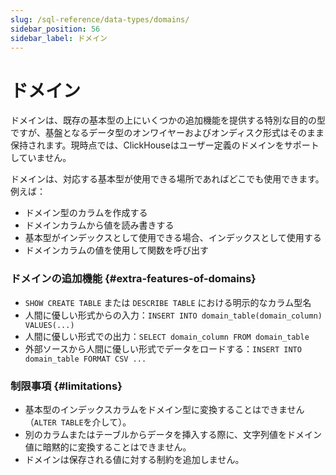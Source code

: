 ```yaml
---
slug: /sql-reference/data-types/domains/
sidebar_position: 56
sidebar_label: ドメイン
---
```


# ドメイン

ドメインは、既存の基本型の上にいくつかの追加機能を提供する特別な目的の型ですが、基盤となるデータ型のオンワイヤーおよびオンディスク形式はそのまま保持されます。現時点では、ClickHouseはユーザー定義のドメインをサポートしていません。

ドメインは、対応する基本型が使用できる場所であればどこでも使用できます。例えば：

- ドメイン型のカラムを作成する
- ドメインカラムから値を読み書きする
- 基本型がインデックスとして使用できる場合、インデックスとして使用する
- ドメインカラムの値を使用して関数を呼び出す

### ドメインの追加機能 {#extra-features-of-domains}

- `SHOW CREATE TABLE` または `DESCRIBE TABLE` における明示的なカラム型名
- 人間に優しい形式からの入力：`INSERT INTO domain_table(domain_column) VALUES(...)`
- 人間に優しい形式での出力：`SELECT domain_column FROM domain_table`
- 外部ソースから人間に優しい形式でデータをロードする：`INSERT INTO domain_table FORMAT CSV ...`

### 制限事項 {#limitations}

- 基本型のインデックスカラムをドメイン型に変換することはできません（`ALTER TABLE`を介して）。
- 別のカラムまたはテーブルからデータを挿入する際に、文字列値をドメイン値に暗黙的に変換することはできません。
- ドメインは保存される値に対する制約を追加しません。
